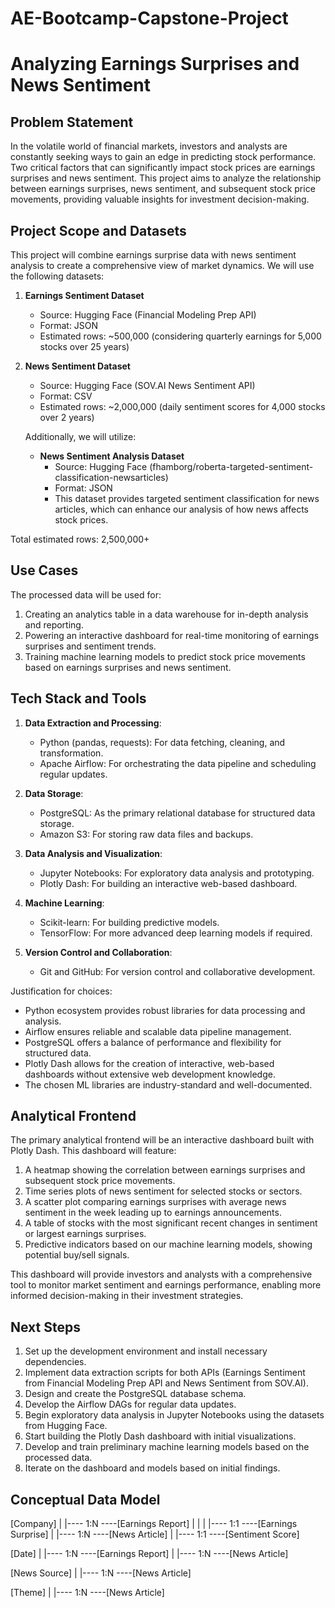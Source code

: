 # AE-Bootcamp-Capstone-Project

# Analyzing Earnings Surprises and News Sentiment

## Problem Statement

In the volatile world of financial markets, investors and analysts are constantly seeking ways to gain an edge in predicting stock performance. Two critical factors that can significantly impact stock prices are earnings surprises and news sentiment. This project aims to analyze the relationship between earnings surprises, news sentiment, and subsequent stock price movements, providing valuable insights for investment decision-making.

## Project Scope and Datasets

This project will combine earnings surprise data with news sentiment analysis to create a comprehensive view of market dynamics. We will use the following datasets:

1. **Earnings Sentiment Dataset**
   - Source: Hugging Face (Financial Modeling Prep API)
   - Format: JSON
   - Estimated rows: ~500,000 (considering quarterly earnings for 5,000 stocks over 25 years)

2. **News Sentiment Dataset**
   - Source: Hugging Face (SOV.AI News Sentiment API)
   - Format: CSV
   - Estimated rows: ~2,000,000 (daily sentiment scores for 4,000 stocks over 2 years)

   Additionally, we will utilize:
   - **News Sentiment Analysis Dataset**
     - Source: Hugging Face (fhamborg/roberta-targeted-sentiment-classification-newsarticles)
     - Format: JSON
     - This dataset provides targeted sentiment classification for news articles, which can enhance our analysis of how news affects stock prices.

Total estimated rows: 2,500,000+

## Use Cases

The processed data will be used for:

1. Creating an analytics table in a data warehouse for in-depth analysis and reporting.
2. Powering an interactive dashboard for real-time monitoring of earnings surprises and sentiment trends.
3. Training machine learning models to predict stock price movements based on earnings surprises and news sentiment.

## Tech Stack and Tools

1. **Data Extraction and Processing**:
   - Python (pandas, requests): For data fetching, cleaning, and transformation.
   - Apache Airflow: For orchestrating the data pipeline and scheduling regular updates.

2. **Data Storage**:
   - PostgreSQL: As the primary relational database for structured data storage.
   - Amazon S3: For storing raw data files and backups.

3. **Data Analysis and Visualization**:
   - Jupyter Notebooks: For exploratory data analysis and prototyping.
   - Plotly Dash: For building an interactive web-based dashboard.

4. **Machine Learning**:
   - Scikit-learn: For building predictive models.
   - TensorFlow: For more advanced deep learning models if required.

5. **Version Control and Collaboration**:
   - Git and GitHub: For version control and collaborative development.

Justification for choices:
- Python ecosystem provides robust libraries for data processing and analysis.
- Airflow ensures reliable and scalable data pipeline management.
- PostgreSQL offers a balance of performance and flexibility for structured data.
- Plotly Dash allows for the creation of interactive, web-based dashboards without extensive web development knowledge.
- The chosen ML libraries are industry-standard and well-documented.

## Analytical Frontend

The primary analytical frontend will be an interactive dashboard built with Plotly Dash. This dashboard will feature:

1. A heatmap showing the correlation between earnings surprises and subsequent stock price movements.
2. Time series plots of news sentiment for selected stocks or sectors.
3. A scatter plot comparing earnings surprises with average news sentiment in the week leading up to earnings announcements.
4. A table of stocks with the most significant recent changes in sentiment or largest earnings surprises.
5. Predictive indicators based on our machine learning models, showing potential buy/sell signals.

This dashboard will provide investors and analysts with a comprehensive tool to monitor market sentiment and earnings performance, enabling more informed decision-making in their investment strategies.

## Next Steps

1. Set up the development environment and install necessary dependencies.
2. Implement data extraction scripts for both APIs (Earnings Sentiment from Financial Modeling Prep API and News Sentiment from SOV.AI).
3. Design and create the PostgreSQL database schema.
4. Develop the Airflow DAGs for regular data updates.
5. Begin exploratory data analysis in Jupyter Notebooks using the datasets from Hugging Face.
6. Start building the Plotly Dash dashboard with initial visualizations.
7. Develop and train preliminary machine learning models based on the processed data.
8. Iterate on the dashboard and models based on initial findings.

## Conceptual Data Model

[Company]
    |
    |---- 1:N ----[Earnings Report]
    |                   |
    |                   |---- 1:1 ----[Earnings Surprise]
    |
    |---- 1:N ----[News Article]
                        |
                        |---- 1:1 ----[Sentiment Score]

[Date]
    |
    |---- 1:N ----[Earnings Report]
    |
    |---- 1:N ----[News Article]

[News Source]
    |
    |---- 1:N ----[News Article]

[Theme]
    |
    |---- 1:N ----[News Article]
